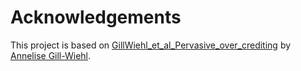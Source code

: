 # Acknowledgements
This project is based on [GillWiehl_et_al_Pervasive_over_crediting](https://statics.teams.cdn.office.net/evergreen-assets/safelinks/1/atp-safelinks.html) by [Annelise Gill-Wiehl]([url](https://github.com/agillwiehl)).
